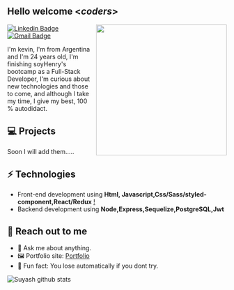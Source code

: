 <h2> Hello welcome <<i>coders</i>></h2>

<img align='right' src='http://www.jenyalestina.com/blog/wp-content/uploads/2019/05/web-development-1024x582.jpg' width='300"'>

[![Linkedin Badge](https://img.shields.io/badge/-Lindkeden-blue?style=flat-square&logo=Linkedin&logoColor=white&link=https://www.linkedin.com/in/kevin-sebastian-de-jesus-b53187185/)](https://www.linkedin.com/in/kevin-sebastian-de-jesus-b53187185/) 
[![Gmail Badge](https://img.shields.io/badge/-Gmail-Red?style=flat-square&logo=Gmail&logoColor=white&link=mailto:sebadjkevin@gmail.com)](mailto:sebadjkevin@gmail.com)

I'm kevin, I'm from Argentina and I'm 24 years old, I'm finishing soyHenry's bootcamp as a Full-Stack Developer, I'm curious about new technologies and those to come, and although I take my time, I give my best, 100 % autodidact.

## 💻 Projects

Soon I will add them.....

## ⚡ Technologies 
- Front-end development using **Html, Javascript,Css/Sass/styled-component,React/Redux** [!](https://img.icons8.com/color/96/000000/react-native.png)
- Backend development using **Node,Express,Sequelize,PostgreSQL,Jwt**

## 👋 Reach out to me 
- 💬 Ask me about anything.
- 🖼️ Portfolio site: [Portfolio](#)
- 💎 Fun fact: You lose automatically if you dont try.

![Suyash github stats](https://github-readme-stats.vercel.app/api?username=KevinSDJ&hide=["issues"]&show_icons=true)
